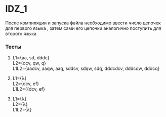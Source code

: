 # IDZ_1
После компиляции и запуска файла необходимо ввести число цепочек для первого языка , затем сами его цепочки
аналогично поступить для второго языка

### Тесты
 1) L1={aa, sd, dddc}  
L2={dcv, qw, q}  
L1L2={aadcv, aaqw, aaq, sddcv, sdqw, sdq, dddcdcv, dddcqw, dddcq}

2) L1={λ}  
L2={dcv, ef}  
L1L2={{dcv, ef}  
  
3)  L1={λ}  
L2={λ}  
L1L2={λ}  
